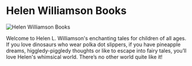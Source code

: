 # Helen Williamson Books
![Helen Williamson Books](https://github.com/Eejit43/helenwilliamsonbooks.com/blob/main/images/header.jpg?raw=true)

Welcome to Helen L. Williamson's enchanting tales for children of all ages. If you love dinosaurs who wear polka dot slippers, if you have pineapple dreams, higgledy-piggledy thoughts or like to escape into fairy tales, you’ll love Helen's whimsical world. There’s no other world quite like it!
